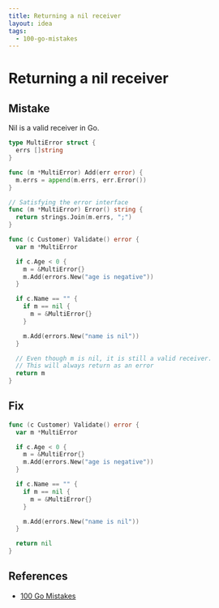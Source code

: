 ```yaml
---
title: Returning a nil receiver
layout: idea
tags:
  - 100-go-mistakes
---
```


# Returning a nil receiver

## Mistake

Nil is a valid receiver in Go.

```go
type MultiError struct {
  errs []string
}

func (m *MultiError) Add(err error) {
  m.errs = append(m.errs, err.Error())
}

// Satisfying the error interface
func (m *MultiError) Error() string {
  return strings.Join(m.errs, ";")
}

func (c Customer) Validate() error {
  var m *MultiError

  if c.Age < 0 {
    m = &MultiError{}
    m.Add(errors.New("age is negative"))
  }

  if c.Name == "" {
    if m == nil {
      m = &MultiError{}
    }

    m.Add(errors.New("name is nil"))
  }

  // Even though m is nil, it is still a valid receiver.
  // This will always return as an error
  return m
}

```

## Fix

```go
func (c Customer) Validate() error {
  var m *MultiError

  if c.Age < 0 {
    m = &MultiError{}
    m.Add(errors.New("age is negative"))
  }

  if c.Name == "" {
    if m == nil {
      m = &MultiError{}
    }

    m.Add(errors.New("name is nil"))
  }

  return nil
}
```

## References

- [100 Go Mistakes](/reference/100-Go-Mistakes-and-How-to-Avoid-Them)
